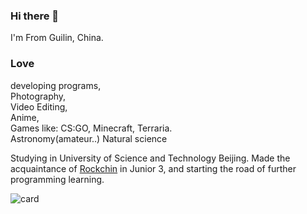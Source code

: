 ### Hi there 👋

<!--
**Soulter/Soulter** is a ✨ _special_ ✨ repository because its `README.md` (this file) appears on your GitHub profile.

Here are some ideas to get you started:

- 🔭 I’m currently working on ...
- 🌱 I’m currently learning ...
- 👯 I’m looking to collaborate on ...
- 🤔 I’m looking for help with ...
- 💬 Ask me about ...
- 📫 How to reach me: ...
- 😄 Pronouns: ...
- ⚡ Fun fact: ...
-->

I'm From Guilin, China.

### Love
developing programs, <br/>
Photography, <br/>
Video Editing, <br/>
Anime, <br/>
Games like: CS:GO, Minecraft, Terraria. <br/>
Astronomy(amateur..) Natural science

Studying in University of Science and Technology Beijing.
Made the acquaintance of [Rockchin](https://github.com/RockchinQ) in Junior 3, and starting the road of further programming learning.

![card](https://cdn.jsdelivr.net/gh/Soulter/netease-music-card/card.svg)

